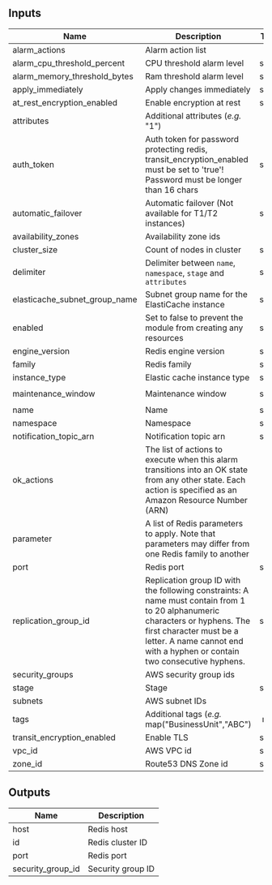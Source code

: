 ## Inputs

| Name | Description | Type | Default | Required |
|------|-------------|:----:|:-----:|:-----:|
| alarm_actions | Alarm action list | list | `<list>` | no |
| alarm_cpu_threshold_percent | CPU threshold alarm level | string | `75` | no |
| alarm_memory_threshold_bytes | Ram threshold alarm level | string | `10000000` | no |
| apply_immediately | Apply changes immediately | string | `true` | no |
| at_rest_encryption_enabled | Enable encryption at rest | string | `false` | no |
| attributes | Additional attributes (_e.g._ "1") | list | `<list>` | no |
| auth_token | Auth token for password protecting redis, transit_encryption_enabled must be set to 'true'! Password must be longer than 16 chars | string | `` | no |
| automatic_failover | Automatic failover (Not available for T1/T2 instances) | string | `false` | no |
| availability_zones | Availability zone ids | list | `<list>` | no |
| cluster_size | Count of nodes in cluster | string | `1` | no |
| delimiter | Delimiter between `name`, `namespace`, `stage` and `attributes` | string | `-` | no |
| elasticache_subnet_group_name | Subnet group name for the ElastiCache instance | string | `` | no |
| enabled | Set to false to prevent the module from creating any resources | string | `true` | no |
| engine_version | Redis engine version | string | `4.0.10` | no |
| family | Redis family | string | `redis4.0` | no |
| instance_type | Elastic cache instance type | string | `cache.t2.micro` | no |
| maintenance_window | Maintenance window | string | `wed:03:00-wed:04:00` | no |
| name | Name | string | `redis` | no |
| namespace | Namespace | string | `global` | no |
| notification_topic_arn | Notification topic arn | string | `` | no |
| ok_actions | The list of actions to execute when this alarm transitions into an OK state from any other state. Each action is specified as an Amazon Resource Number (ARN) | list | `<list>` | no |
| parameter | A list of Redis parameters to apply. Note that parameters may differ from one Redis family to another | list | `<list>` | no |
| port | Redis port | string | `6379` | no |
| replication_group_id | Replication group ID with the following constraints:  A name must contain from 1 to 20 alphanumeric characters or hyphens.   The first character must be a letter.   A name cannot end with a hyphen or contain two consecutive hyphens. | string | `` | no |
| security_groups | AWS security group ids | list | `<list>` | no |
| stage | Stage | string | `default` | no |
| subnets | AWS subnet IDs | list | `<list>` | no |
| tags | Additional tags (_e.g._ map("BusinessUnit","ABC") | map | `<map>` | no |
| transit_encryption_enabled | Enable TLS | string | `true` | no |
| vpc_id | AWS VPC id | string | - | yes |
| zone_id | Route53 DNS Zone id | string | `` | no |

## Outputs

| Name | Description |
|------|-------------|
| host | Redis host |
| id | Redis cluster ID |
| port | Redis port |
| security_group_id | Security group ID |

